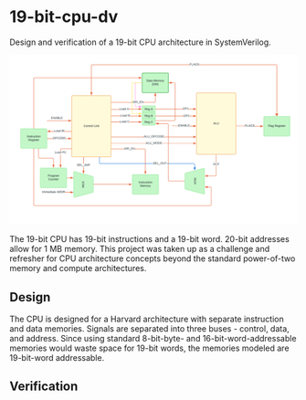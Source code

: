 # 19-bit-cpu-dv
Design and verification of a 19-bit CPU architecture in SystemVerilog.

!["Block diagram"](block_diagram.png)

The 19-bit CPU has 19-bit instructions and a 19-bit word. 20-bit addresses allow for 1 MB memory. 
This project was taken up as a challenge and refresher for CPU architecture concepts beyond the standard power-of-two memory and compute architectures.

## Design
The CPU is designed for a Harvard architecture with separate instruction and data memories. 
Signals are separated into three buses - control, data, and address.
Since using standard 8-bit-byte- and 16-bit-word-addressable memories would waste space for 19-bit words, the memories modeled are 19-bit-word addressable.

## Verification
